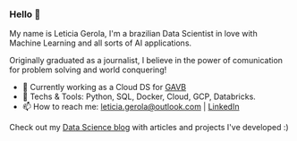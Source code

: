 ### Hello 👋
My name is Leticia Gerola, I'm a brazilian Data Scientist in love with Machine Learning and all sorts of AI applications. 

Originally graduated as a journalist, I believe in the power of comunication for problem solving and world conquering!

- 🔭 Currently working as a Cloud DS for [GAVB](https://www.gavb.com.br/)
- 👯 Techs & Tools: Python, SQL, Docker, Cloud, GCP, Databricks.
- 📫 How to reach me: leticia.gerola@outlook.com | [LinkedIn](https://www.linkedin.com/in/let%C3%ADcia-gerola/) 

Check out my [Data Science blog](https://medium.com/joguei-os-dados) with articles and projects I've developed :)
<!--
**gerolaleticia/gerolaleticia** is a ✨ _special_ ✨ repository because its `README.md` (this file) appears on your GitHub profile.

Here are some ideas to get you started:

- 🔭 I’m currently working on ...
- 🌱 I’m currently learning ...
- 👯 I’m looking to collaborate on ...
- 🤔 I’m looking for help with ...
- 💬 Ask me about ...
- 📫 How to reach me: ...
- 😄 Pronouns: ...
- ⚡ Fun fact: ...
-->
